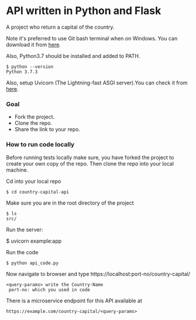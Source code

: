 # API written in Python and Flask
A project who return a capital of the country.

Note it's preferred to use Git bash terminal when on Windows. You can download it from [here](https://git-scm.com/downloads).

Also, Python3.7 should be installed and added to PATH.
 
    $ python --version
    Python 3.7.3
    
Also, setup Uvicorn (The Lightning-fast ASGI server).You can check it from [here](https://github.com/encode/uvicorn/blob/master/README.md).

### Goal
* Fork the project.
* Clone the repo.
* Share the link to your repo.


### How to run code locally
Before running tests locally make sure, you have forked the project to create your own copy of the repo. Then clone the repo into your local machine.

Cd into your local repo
     
    $ cd country-capital-api
    
Make sure you are in the root directory of the project

    $ ls
    src/  

Run the server:

$ uvicorn example:app

Run the code

    $ python api_code.py
    
Now navigate to browser and type 
    https://localhost:port-no/country-capital/<query-params> 
 
    <query-params> write the Country-Name
     port-no: which you used in code
    
There is a microservice endpoint for this API available at

    https://example.com/country-capital/<query-params>
